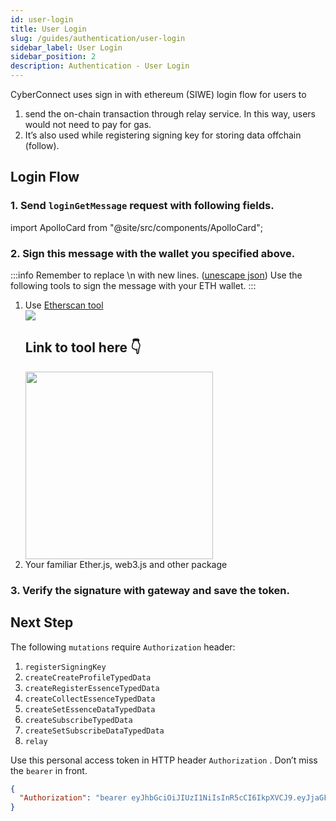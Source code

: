 ```yaml
---
id: user-login
title: User Login
slug: /guides/authentication/user-login
sidebar_label: User Login
sidebar_position: 2
description: Authentication - User Login
---
```


CyberConnect uses sign in with ethereum (SIWE) login flow for users to

1. send the on-chain transaction through relay service. In this way, users would not need to pay for gas.
2. It’s also used while registering signing key for storing data offchain (follow).

## Login Flow

### 1. Send `loginGetMessage` request with following fields.

import ApolloCard from "@site/src/components/ApolloCard";

<ApolloCard queryName="loginGetMessage" />

### 2. Sign this message with the wallet you specified above.

:::info
Remember to replace \n with new lines. ([unescape json](https://www.freeformatter.com/json-escape.html#before-output)) Use the following tools to sign the message with your ETH wallet.
:::

1.  Use [Etherscan tool](https://etherscan.io/verifiedSignatures#)
    <div class="side-by-side-images" >
    <div>
    <img src="/img/v2/auth_token_cc.gif" />
    </div>
    <div>
    <h2>Link to tool here 👇</h2>
    <a href="https://etherscan.io/verifiedSignatures#">
    <img src="/img/v2/siwe.png" alt="" height="300px" width="300px"/> 
    </a>
    </div>
    </div>
2.  Your familiar Ether.js, web3.js and other package

### 3. Verify the signature with gateway and save the token.

<ApolloCard queryName="loginVerify" />

## Next Step

The following `mutations` require `Authorization` header:

1. `registerSigningKey`
2. `createCreateProfileTypedData`
3. `createRegisterEssenceTypedData`
4. `createCollectEssenceTypedData`
5. `createSetEssenceDataTypedData`
6. `createSubscribeTypedData`
7. `createSetSubscribeDataTypedData`
8. `relay`

Use this personal access token in HTTP header `Authorization` . Don’t miss the `bearer` in front.

```json
{
  "Authorization": "bearer eyJhbGciOiJIUzI1NiIsInR5cCI6IkpXVCJ9.eyJjaGFpbl9pZCI6MSwiZG9tYWluIjoiY3liZXJjb25uZWN0Lm1lIiwiYWRkcmVzcyI6IjB4OTI3ZjM1NTExNzcyMWUwRThBN2I1ZUEyMDAwMmI2NUI4YTU1MTg5MCIsImlzcyI6IkN5YmVyQ29ubmVjdCIsImV4cCI6MTY2NTA4NDU2MywiaWF0IjoxNjYyNDkyNTYzfQ.X3Y-gTTnsmpNRqkZ3vAAv3UOnHBb5WH5EZ2sOcJRPnw"
}
```
